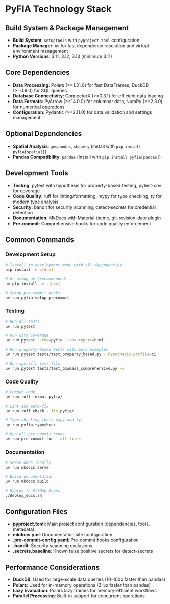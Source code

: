 # PyFIA Technology Stack

## Build System & Package Management
- **Build System**: `setuptools` with `pyproject.toml` configuration
- **Package Manager**: `uv` for fast dependency resolution and virtual environment management
- **Python Versions**: 3.11, 3.12, 3.13 (minimum 3.11)

## Core Dependencies
- **Data Processing**: Polars (>=1.31.0) for fast DataFrames, DuckDB (>=0.9.0) for SQL queries
- **Database Connectivity**: ConnectorX (>=0.3.1) for efficient data loading
- **Data Formats**: PyArrow (>=14.0.0) for columnar data, NumPy (>=2.3.0) for numerical operations
- **Configuration**: Pydantic (>=2.11.0) for data validation and settings management

## Optional Dependencies
- **Spatial Analysis**: `geopandas`, `shapely` (install with `pip install pyfia[spatial]`)
- **Pandas Compatibility**: `pandas` (install with `pip install pyfia[pandas]`)

## Development Tools
- **Testing**: pytest with hypothesis for property-based testing, pytest-cov for coverage
- **Code Quality**: ruff for linting/formatting, mypy for type checking, ty for modern type analysis
- **Security**: bandit for security scanning, detect-secrets for credential detection
- **Documentation**: MkDocs with Material theme, git-revision-date plugin
- **Pre-commit**: Comprehensive hooks for code quality enforcement

## Common Commands

### Development Setup
```bash
# Install in development mode with all dependencies
pip install -e .[dev]

# Or using uv (recommended)
uv pip install -e .[dev]

# Setup pre-commit hooks
uv run pyfia-setup-precommit
```

### Testing
```bash
# Run all tests
uv run pytest

# Run with coverage
uv run pytest --cov=pyfia --cov-report=html

# Run property-based tests with more examples
uv run pytest tests/test_property_based.py --hypothesis-profile=ci

# Run specific test file
uv run pytest tests/test_biomass_comprehensive.py -v
```

### Code Quality
```bash
# Format code
uv run ruff format pyfia/

# Lint and auto-fix
uv run ruff check --fix pyfia/

# Type checking (both mypy and ty)
uv run pyfia-typecheck

# Run all pre-commit hooks
uv run pre-commit run --all-files
```

### Documentation
```bash
# Serve docs locally
uv run mkdocs serve

# Build documentation
uv run mkdocs build

# Deploy to GitHub Pages
./deploy_docs.sh
```

## Configuration Files
- **pyproject.toml**: Main project configuration (dependencies, tools, metadata)
- **mkdocs.yml**: Documentation site configuration
- **.pre-commit-config.yaml**: Pre-commit hooks configuration
- **.bandit**: Security scanning exclusions
- **.secrets.baseline**: Known false positive secrets for detect-secrets

## Performance Considerations
- **DuckDB**: Used for large-scale data queries (10-100x faster than pandas)
- **Polars**: Used for in-memory operations (2-5x faster than pandas)
- **Lazy Evaluation**: Polars lazy frames for memory-efficient workflows
- **Parallel Processing**: Built-in support for concurrent operations